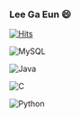 ### Lee Ga Eun 😄

<!--
**kellyn0522/kellyn0522** is a ✨ _special_ ✨ repository because its `README.md` (this file) appears on your GitHub profile.

Here are some ideas to get you started:

- 🔭 I’m currently working on ...
- 🌱 I’m currently learning ...
- 👯 I’m looking to collaborate on ...
- 🤔 I’m looking for help with ...
- 💬 Ask me about ...
- 📫 How to reach me: ...
- 😄 Pronouns: ...
- ⚡ Fun fact: ...
-->

<!-- 방문자수 -->
[![Hits](https://hits.seeyoufarm.com/api/count/incr/badge.svg?url=https%3A%2F%2Fgithub.com%2Fkellyn0522%2Fkellyn0522&count_bg=%23C9A9DF&title_bg=%2384E1AE&icon=&icon_color=%23E7E7E7&title=hits&edge_flat=false)](https://hits.seeyoufarm.com)

<!-- 로고 -->
![MySQL](https://img.shields.io/badge/MySQL-4479A1.svg?&style=for-the-badge&logo=MySQL&logoColor=white)

![Java](https://img.shields.io/badge/Java-007396.svg?&style=for-the-badge&logo=Java&logoColor=white)

![C](https://img.shields.io/badge/C-A8B9CC.svg?&style=for-the-badge&logo=C&logoColor=white)

![Python](https://img.shields.io/badge/Python-3776AB.svg?&style=for-the-badge&logo=Python&logoColor=white)

